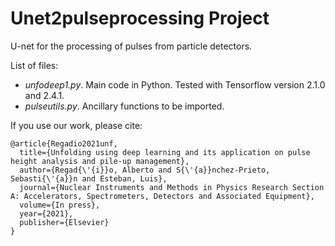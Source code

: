 # Unet2pulseprocessing Project
U-net for the processing of pulses from particle detectors.

List of files:
- *unfodeep1.py*. Main code in Python. Tested with Tensorflow version 2.1.0 and 2.4.1.
- *pulseutils.py*. Ancillary functions to be imported.

If you use our work, please cite:
```
@article{Regadio2021unf,
  title={Unfolding using deep learning and its application on pulse height analysis and pile-up management},
  author={Regad{\'{i}}o, Alberto and S{\'{a}}nchez-Prieto, Sebasti{\'{a}}n and Esteban, Luis},
  journal={Nuclear Instruments and Methods in Physics Research Section A: Accelerators, Spectrometers, Detectors and Associated Equipment},
  volume={In press},
  year={2021},
  publisher={Elsevier}
}
```
